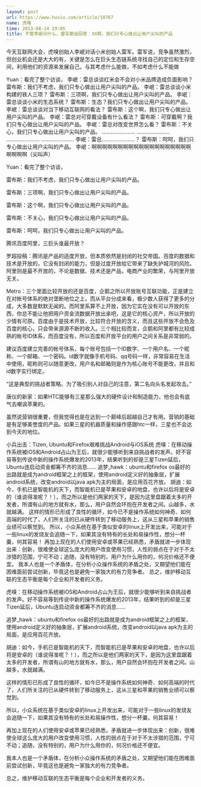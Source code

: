 ```yaml
---
layout: post
url: https://www.huxiu.com/article/18767
name: 虎嗅
time: 2013-08-14 19:05
title: 不管李岷问什么，雷军都会回答：XX啊，我们只专心做出让用户尖叫的产品
---
```

今天互联网大会，虎嗅创始人李岷对话小米创始人雷军。雷军说，竞争虽然激烈，但创业机会还是大大的有，关键是怎么在巨头生态链系统寻找自己的定位和生存空间，利用他们的资源来发展自己。与其考虑什么能做，不如考虑什么不能做

Yuan：看完了整个访谈， 李岷：雷总谈谈红米会不会对小米品牌造成负面影响？ 雷布斯：我们不考虑，我们只专心做出让用户尖叫的产品。 李岷：雷总谈谈小米构建的铁人三项？ 雷布斯：三项啊，我们只专心做出让用户尖叫的产品。 李岷：雷总谈谈小米的生态系统？ 雷布斯：生态？我们只专心做出让用户尖叫的产品。 李岷：雷总谈谈对当下移动互联网的看法？ 雷布斯：这个啊，我们只专心做出让用户尖叫的产品。 李岷：雷总对可穿戴设备有什么看法？ 雷布斯：可穿戴啊？我们只专心做出让用户尖叫的产品。 李岷：雷总对改变世界怎么看？ 雷布斯：不关心，我们只专心做出让用户尖叫的产品。 ...................... ...................... ...................... ...................... 李岷：雷总......................？ 雷布斯：呵呵，我们只专心做出让用户尖叫的产品。 李岷：啊啊啊啊啊啊啊啊啊啊啊啊啊啊啊啊啊啊啊啊啊啊啊（尖叫声）

Yuan：看完了整个访谈，

雷布斯：我们不考虑，我们只专心做出让用户尖叫的产品。

雷布斯：三项啊，我们只专心做出让用户尖叫的产品。

雷布斯：这个啊，我们只专心做出让用户尖叫的产品。

雷布斯：不关心，我们只专心做出让用户尖叫的产品。

雷布斯：呵呵，我们只专心做出让用户尖叫的产品。

腾讯百度阿里，三巨头谁最开放？

罗超投稿：腾讯是产品的适度开放，但本质依然是封闭的社交帝国。百度的数据和技术是开放的，它没有封闭的能力，但是过度开放给它带来了缺失护城河的风险。阿里则是最不开放的，不论是数据、技术还是产品，电商产业的繁荣，与阿里开放无关。

Metro：三个里面比较开放的还是百度，企鹅之所以开放账号互联功能，正是建立在对帐号体系的绝对垄断地位之上，而从平台分成来看，极少数人获得了更多的分成，大多数是默默无闻的。而阿里系算不上开放，因为它实在没有可以开放的东西，你总不能让他把用户资金流数据开放出来吧，这是它的核心资产，所以开放的少情有可原。百度由于是技术开放，比较符合开放的含义，而且这些开放不会危及百度的核心，只会带来源源不断的收入。三个相比较而言，企鹅和阿里都有比较成熟的帐号ID体系，而百度没有，所以百度和开放平台的用户之间关系是非常弱的。

建议百度建立完善的帐号体系，每个账号包括一个ID数字、一个用户名、一个昵称、一个邮箱、一个密码。id数字就像手机号码、qq号码一样，非常容易在生活中使用，昵称则可以随意更改，用户名和邮箱则是作为核心账号不能更改，并且和id数字实行绑定。

“这是典型的挑战者策略。为了吸引别人对自己的注意，第二名向头名发起攻击。”

唐仪的新家：如果HTC能够有三星那么强大的硬件设计和制造能力，他也会有底气去嘲讽苹果的。

虽然说营销很重要，但我觉得也是在达到一个巅峰后超越自己才有用。营销的基础是有足够美誉度的产品。如果三星的机器质量和操作感跟htc一样，三星也不会达到今天的地位。

小兵出击：Tizen, Ubuntu和Firefox艰难挑战Android与iOS系统 虎嗅：在移动操作系统被iOS和Android占山为王后，就很少能够听到来自挑战者的发声。好不容易等到传说中新的操作系统爆发的2013年，结果听到的却是三星Tizen延后，Ubuntu连启动资金都筹不齐的消息…… 追梦_hawk：ubuntu和firefox os最好的出路就是成为android框架之上的框架，使用android定义好的抽象层，扩展android系统，改变android以java apk为主的局面，是应用百花齐放。 胡迪：如今，手机已是智能机的天下，而智能机已是苹果和安卓的地盘，也许以后将是安卓的（谁说得准呢？！），而之所以是他们两家的天下，是因为这里盘踞着太多的开发者，所谓有山的地方就有水，那么，用户自然会环抱在开发者之间。山越多，水就越满。 这样的情形已形成了良性的循环，如今已不是操作系统如何神奇、如何高端的时代了，人们所关注的已从硬件转到了移动服务上，这从三星和苹果的销售业绩可以察觉到。 所以，小众系统在基于类似安卓的linux上开发出来，可能对于一些linux的发烧友会追随一下，如果其没有特有的长处和易操作性，想分一杯羹，何其容易！ 再加上现在的人们使用安卓或苹果已经熟悉，矛盾就进一步体现出来：创新，很难使全球这么庞大的用户改变使用习惯，人性的弱点在于对于不太涉猎的范围，宁可不动；追随，没有特别的，用户为什么用你的，何况价格还不便宜。 我本人也是一个矛盾体，在分析小众操作系统的矛盾之处，又期望他们能在困难面前尝试创新，毕竟这也是避免一家独大的有力竞争者。 总之，维护移动互联的生态平衡是每个企业和开发者的义务。

虎嗅：在移动操作系统被iOS和Android占山为王后，就很少能够听到来自挑战者的发声。好不容易等到传说中新的操作系统爆发的2013年，结果听到的却是三星Tizen延后，Ubuntu连启动资金都筹不齐的消息……

追梦_hawk：ubuntu和firefox os最好的出路就是成为android框架之上的框架，使用android定义好的抽象层，扩展android系统，改变android以java apk为主的局面，是应用百花齐放。

胡迪：如今，手机已是智能机的天下，而智能机已是苹果和安卓的地盘，也许以后将是安卓的（谁说得准呢？！），而之所以是他们两家的天下，是因为这里盘踞着太多的开发者，所谓有山的地方就有水，那么，用户自然会环抱在开发者之间。山越多，水就越满。

这样的情形已形成了良性的循环，如今已不是操作系统如何神奇、如何高端的时代了，人们所关注的已从硬件转到了移动服务上，这从三星和苹果的销售业绩可以察觉到。

所以，小众系统在基于类似安卓的linux上开发出来，可能对于一些linux的发烧友会追随一下，如果其没有特有的长处和易操作性，想分一杯羹，何其容易！

再加上现在的人们使用安卓或苹果已经熟悉，矛盾就进一步体现出来：创新，很难使全球这么庞大的用户改变使用习惯，人性的弱点在于对于不太涉猎的范围，宁可不动；追随，没有特别的，用户为什么用你的，何况价格还不便宜。

我本人也是一个矛盾体，在分析小众操作系统的矛盾之处，又期望他们能在困难面前尝试创新，毕竟这也是避免一家独大的有力竞争者。

总之，维护移动互联的生态平衡是每个企业和开发者的义务。

